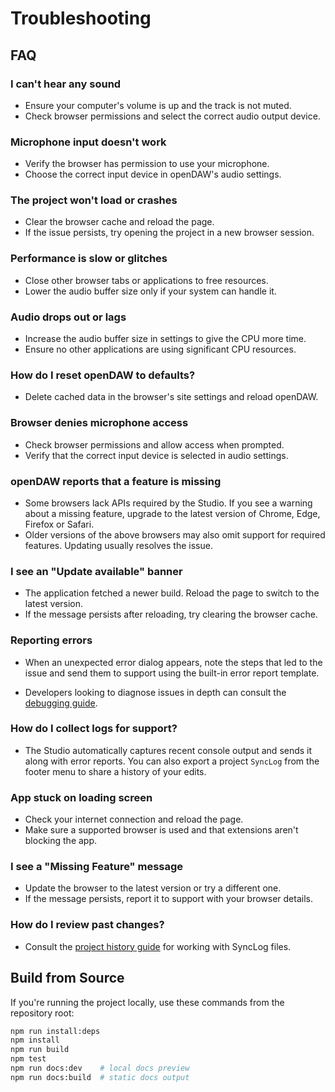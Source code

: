 # Troubleshooting

## FAQ

### I can't hear any sound

- Ensure your computer's volume is up and the track is not muted.
- Check browser permissions and select the correct audio output device.

### Microphone input doesn't work

- Verify the browser has permission to use your microphone.
- Choose the correct input device in openDAW's audio settings.

### The project won't load or crashes

- Clear the browser cache and reload the page.
- If the issue persists, try opening the project in a new browser session.

### Performance is slow or glitches

- Close other browser tabs or applications to free resources.
- Lower the audio buffer size only if your system can handle it.

### Audio drops out or lags

- Increase the audio buffer size in settings to give the CPU more time.
- Ensure no other applications are using significant CPU resources.

### How do I reset openDAW to defaults?

- Delete cached data in the browser's site settings and reload openDAW.

### Browser denies microphone access

- Check browser permissions and allow access when prompted.
- Verify that the correct input device is selected in audio settings.

### openDAW reports that a feature is missing

- Some browsers lack APIs required by the Studio. If you see a warning
  about a missing feature, upgrade to the latest version of Chrome,
  Edge, Firefox or Safari.
- Older versions of the above browsers may also omit support for
  required features. Updating usually resolves the issue.

### I see an "Update available" banner

- The application fetched a newer build. Reload the page to switch to
  the latest version.
- If the message persists after reloading, try clearing the browser
  cache.

### Reporting errors

- When an unexpected error dialog appears, note the steps that led to the
  issue and send them to support using the built-in error report template.

- Developers looking to diagnose issues in depth can consult the
  [debugging guide](/dev/debugging/overview).

### How do I collect logs for support?

- The Studio automatically captures recent console output and sends it along
  with error reports. You can also export a project `SyncLog` from the footer
  menu to share a history of your edits.

### App stuck on loading screen

- Check your internet connection and reload the page.
- Make sure a supported browser is used and that extensions aren't blocking the app.

### I see a "Missing Feature" message

- Update the browser to the latest version or try a different one.
- If the message persists, report it to support with your browser details.

### How do I review past changes?

- Consult the [project history guide](workflows/history.md) for working with
  SyncLog files.

## Build from Source

If you're running the project locally, use these commands from the repository root:

```bash
npm run install:deps
npm install
npm run build
npm test
npm run docs:dev    # local docs preview
npm run docs:build  # static docs output
```
